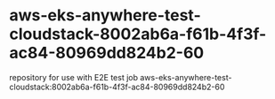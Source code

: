 # aws-eks-anywhere-test-cloudstack-8002ab6a-f61b-4f3f-ac84-80969dd824b2-60
repository for use with E2E test job aws-eks-anywhere-test-cloudstack:8002ab6a-f61b-4f3f-ac84-80969dd824b2-60
